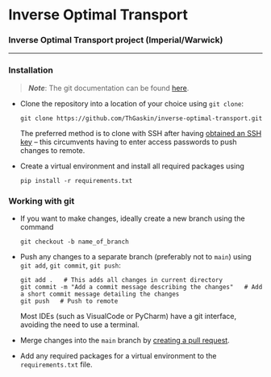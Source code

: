 # Inverse Optimal Transport
### Inverse Optimal Transport project (Imperial/Warwick)

---
### Installation
> **_Note_**: The git documentation can be found [here](https://git-scm.com).
- Clone the repository into a location of your choice using `git clone`:

    ```commandline
    git clone https://github.com/ThGaskin/inverse-optimal-transport.git
    ```
    The preferred method is to clone with SSH after having [obtained an SSH key](https://docs.github.com/en/authentication/connecting-to-github-with-ssh/adding-a-new-ssh-key-to-your-github-account)
    – this circumvents having to enter access passwords to push changes to remote.
- Create a virtual environment and install all required packages using
  ```commandline
  pip install -r requirements.txt
  ```
### Working with git
- If you want to make changes, ideally create a new branch using the command 
    ```commandline
    git checkout -b name_of_branch
    ```
- Push any changes to a separate branch (preferably not to `main`) using `git add`, `git commit`, `git push`:

    ```commandline
    git add .   # This adds all changes in current directory
    git commit -m "Add a commit message describing the changes"   # Add a short commit message detailing the changes
    git push   # Push to remote
    ```
    Most IDEs (such as VisualCode or PyCharm) have a git interface, avoiding the need to use a terminal.

- Merge changes into the `main` branch by [creating a pull request](https://github.com/ThGaskin/inverse-optimal-transport/compare).
- Add any required packages for a virtual environment to the `requirements.txt` file.
